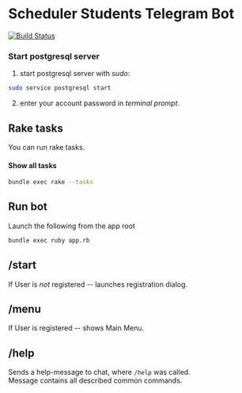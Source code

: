 # Scheduler Students Telegram Bot

[![Build Status](https://travis-ci.com/lstpsche/scheduler_students_bot.svg?branch=master)](https://travis-ci.com/lstpsche/scheduler_students_bot)

### Start postgresql server

1) start postgresql server with <em>sudo</em>:
``` bash
sudo service postgresql start
```
2) enter your account password in <em>terminal prompt</em>.

## Rake tasks

You can run rake tasks.

#### Show all tasks
``` bash
bundle exec rake --tasks
```

## Run bot

Launch the following from the app root
``` bash
bundle exec ruby app.rb
```

## /start

If User is <em>not</em> registered -- launches registration dialog.

## /menu

If User is registered -- shows Main Menu.

## /help

Sends a help-message to chat, where `/help` was called. \
Message contains all described common commands.
